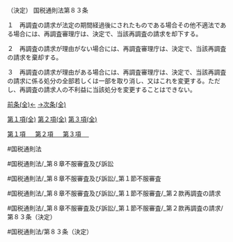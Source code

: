 （決定）
国税通則法第８３条

１　再調査の請求が法定の期間経過後にされたものである場合その他不適法である場合には、再調査審理庁は、決定で、当該再調査の請求を却下する。

２　再調査の請求が理由がない場合には、再調査審理庁は、決定で、当該再調査の請求を棄却する。

３　再調査の請求が理由がある場合には、再調査審理庁は、決定で、当該再調査の請求に係る処分の全部若しくは一部を取り消し、又はこれを変更する。ただし、再調査の請求人の不利益に当該処分を変更することはできない。

[前条(全)←](国税通則法＿＿＿＿＿第８２条_.md)    [→次条(全)](国税通則法＿＿＿＿＿第８４条_.md)

[第１項(全)](国税通則法＿＿＿＿＿第８３条第１項_.md)  [第２項(全)](国税通則法＿＿＿＿＿第８３条第２項_.md)  [第３項(全)](国税通則法＿＿＿＿＿第８３条第３項_.md)  

[第１項 　 ](国税通則法＿＿＿＿＿第８３条第１項.md)  [第２項 　 ](国税通則法＿＿＿＿＿第８３条第２項.md)  [第３項 　 ](国税通則法＿＿＿＿＿第８３条第３項.md)  

#国税通則法

#国税通則法/_第８章不服審査及び訴訟

#国税通則法/_第８章不服審査及び訴訟/_第１節不服審査

#国税通則法/_第８章不服審査及び訴訟/_第１節不服審査/_第２款再調査の請求

#国税通則法/_第８章不服審査及び訴訟/_第１節不服審査/_第２款再調査の請求/第８３条（決定）

#国税通則法/第８３条（決定）

